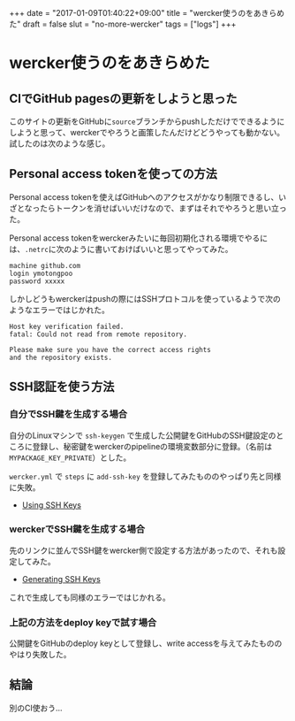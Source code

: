 +++
date = "2017-01-09T01:40:22+09:00"
title = "wercker使うのをあきらめた"
draft = false
slut = "no-more-wercker"
tags = ["logs"]
+++

# wercker使うのをあきらめた
## CIでGitHub pagesの更新をしようと思った
このサイトの更新をGitHubに`source`ブランチからpushしただけでできるようにしようと思って、werckerでやろうと画策したんだけどどうやっても動かない。試したのは次のような感じ。

## Personal access tokenを使っての方法
Personal access tokenを使えばGitHubへのアクセスがかなり制限できるし、いざとなったらトークンを消せばいいだけなので、まずはそれでやろうと思い立った。

Personal access tokenをwerckerみたいに毎回初期化される環境でやるには、`.netrc`に次のように書いておけばいいと思ってやってみた。

```
machine github.com
login ymotongpoo
password xxxxx
```

しかしどうもwerckerはpushの際にはSSHプロトコルを使っているようで次のようなエラーではじかれた。

```
Host key verification failed.
fatal: Could not read from remote repository.

Please make sure you have the correct access rights
and the repository exists.
```

## SSH認証を使う方法
### 自分でSSH鍵を生成する場合
自分のLinuxマシンで `ssh-keygen` で生成した公開鍵をGitHubのSSH鍵設定のところに登録し、秘密鍵をwerckerのpipelineの環境変数部分に登録。（名前は `MYPACKAGE_KEY_PRIVATE`）とした。

`wercker.yml` で `steps` に `add-ssh-key` を登録してみたもののやっぱり先と同様に失敗。

* [Using SSH Keys](http://devcenter.wercker.com/docs/ssh-keys/using-ssh-keys)

### werckerでSSH鍵を生成する場合
先のリンクに並んでSSH鍵をwercker側で設定する方法があったので、それも設定してみた。

* [Generating SSH Keys](http://devcenter.wercker.com/docs/ssh-keys/generating-ssh-keys)

これで生成しても同様のエラーではじかれる。

### 上記の方法をdeploy keyで試す場合
公開鍵をGitHubのdeploy keyとして登録し、write accessを与えてみたもののやはり失敗した。

## 結論
別のCI使おう...